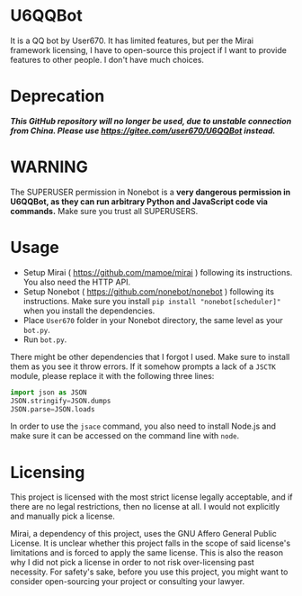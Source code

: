 # U6QQBot 
It is a QQ bot by User670. It has limited features, but per the Mirai framework licensing, I have to open-source this project if I want to provide features to other people. I don't have much choices.

# Deprecation
***This GitHub repository will no longer be used, due to unstable connection from China. Please use https://gitee.com/user670/U6QQBot instead.***

# WARNING
The SUPERUSER permission in Nonebot is a **very dangerous permission in U6QQBot, as they can run arbitrary Python and JavaScript code via commands.** Make sure you trust all SUPERUSERS.

# Usage
- Setup Mirai ( https://github.com/mamoe/mirai ) following its instructions. You also need the HTTP API.
- Setup Nonebot ( https://github.com/nonebot/nonebot ) following its instructions. Make sure you install `pip install "nonebot[scheduler]"` when you install the dependencies.
- Place `User670` folder in your Nonebot directory, the same level as your `bot.py`.
- Run `bot.py`.

There might be other dependencies that I forgot I used. Make sure to install them as you see it throw errors. If it somehow prompts a lack of a `JSCTK` module, please replace it with the following three lines:

```py
import json as JSON
JSON.stringify=JSON.dumps
JSON.parse=JSON.loads
```

In order to use the `jsace` command, you also need to install Node.js and make sure it can be accessed on the command line with `node`.

# Licensing
This project is licensed with the most strict license legally acceptable, and if there are no legal restrictions, then no license at all. I would not explicitly and manually pick a license.

Mirai, a dependency of this project, uses the GNU Affero General Public License. It is unclear whether this project falls in the scope of said license's limitations and is forced to apply the same license. This is also the reason why I did not pick a license in order to not risk over-licensing past necessity. For safety's sake, before you use this project, you might want to consider open-sourcing your project or consulting your lawyer.
